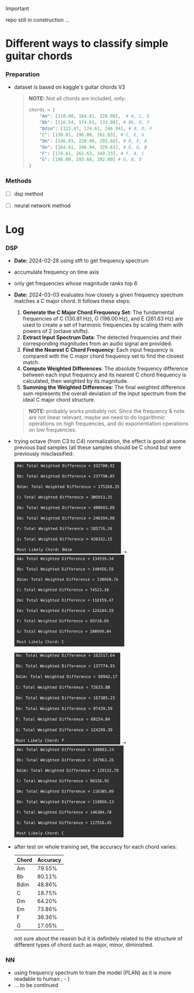 > [!IMPORTANT]
> repo still in construction ...

# Different ways to classify simple guitar chords



### Preparation

- dataset is based on kaggle's guitar chords V3

  > **NOTE:**
  > Not all chords are included, only:
  >
  > ```python
  > chords = {
  >     "Am": [110.00, 164.81, 220.00],  # A, C, E
  >     "Bb": [116.54, 174.61, 233.08], # Bb, D, F
  >     "Bdim": [123.47, 174.61, 246.94], # B, D, F
  >     "C": [130.81, 196.00, 261.63], # C, E, G
  >     "Dm": [146.83, 220.00, 293.66], # D, F, A
  >     "Em": [164.81, 246.94, 329.63], # E, G, B
  >     "F": [174.61, 261.63, 349.23], # F, A, C
  >     "G": [196.00, 293.66, 392.00] # G, B, D
  > }
  > ```

### Methods

- [ ] dsp method
- [ ] neural network method






# Log



### DSP

- **Date:** 2024-02-28 using stft to get frequency spectrum

- accumulate frequency on time axis

- only get frequencies whose magnitude ranks top 6

- **Date:** 2024-03-03 evaluates how closely a given frequency spectrum matches a C major chord. It follows these steps:

  1. **Generate the C Major Chord Frequency Set**: The fundamental frequencies of C (130.81 Hz), G (196.00 Hz), and E (261.63 Hz) are used to create a set of harmonic frequencies by scaling them with powers of 2 (octave shifts).
  2. **Extract Input Spectrum Data**: The detected frequencies and their corresponding magnitudes from an audio signal are provided.
  3. **Find the Nearest C Chord Frequency**: Each input frequency is compared with the C major chord frequency set to find the closest match.
  4. **Compute Weighted Differences**: The absolute frequency difference between each input frequency and its nearest C chord frequency is calculated, then weighted by its magnitude.
  5. **Summing the Weighted Differences**: The final weighted difference sum represents the overall deviation of the input spectrum from the ideal C major chord structure.

  > **NOTE:** probably works probably not. Since the frequency & note are not linear relevant, maybe we need to do logarithmic operations on high frequencies, and do exponentiation operations on low frequencies.

- trying octave (from C3 to C4) normalization, the effect is good at some previous bad samples (all these samples should be C chord but were previously misclassified:

  <img src="./README.assets/1.png" alt="1" height="250" /> ➝ <img src="./README.assets/2.png" alt="2" height="250" />

  <img src="./README.assets/3.png" alt="1" height="250" /> ➝ <img src="./README.assets/4.png" alt="2" height="250" />

- after test on whole training set, the accuracy for each chord varies:

  | Chord | Accuracy |
  | ----- | -------- |
  | Am    | 79.55%   |
  | Bb    | 80.11%   |
  | Bdim  | 48.86%   |
  | C     | 18.75%   |
  | Dm    | 64.20%   |
  | Em    | 73.86%   |
  | F     | 36.36%   |
  | G     | 17.05%   |

	not sure about the reason but it is definitely related to the structure of different types of chord such as major, minor, diminished.

### NN

- using frequency spectrum to train the model (PLAN) as it is more readable to human ; - )
- ... to be continued 

